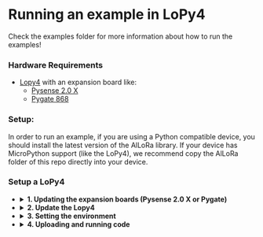 
# Running an example in LoPy4

Check the examples folder for more information about how to run the examples!


### Hardware Requirements


- [Lopy4](https://pycom.io/product/lopy4/) with an expansion board like:
  - [Pysense 2.0 X](https://pycom.io/product/pysense-2-0-x/)
  - [Pygate 868](https://pycom.io/product/pygate/)

### Setup:

In order to run an example, if you are using a Python compatible device, you should install the latest version of the AlLoRa library. If your device has MicroPython support (like the LoPy4), we recommend copy the AlLoRa folder of this repo directly into your device.

### Setup a LoPy4
   
*   <details>
    <summary><b>1. Updating the expansion boards (Pysense 2.0 X or Pygate)</b></summary>
 
    
    Follow this: [Updating Expansion Board Firmware](https://docs.pycom.io/chapter/pytrackpysense/installation/firmware.html)
    * <details>
      <summary><b><i>TL;DR ⚡ </i></b></summary>

      >    
      > ⚠️ You should remove the LoPy4 from the board for this step, we are only working with the Pysense 2 or the Pygate
      >

        1. Download this:

            • **[Pysense 2 DFU](https://software.pycom.io/findupgrade?key=pysense2.dfu&type=all&redirect=true)**

            • **[Pygate](https://software.pycom.io/findupgrade?key=pygate.dfu&type=all&redirect=true)**

        2. Install dfu-util:
            - MacOs

                ```bash
                brew install dfu-util
                ```

            - Linux

                ```bash
                sudo apt-get install dfu-util
                ```

            - Windows

                Harder, follow the [official explanation](https://docs.pycom.io/chapter/pytrackpysense/installation/firmware.html) or check-out this video:

                [https://www.youtube.com/watch?v=FkycTZvj-ss](https://www.youtube.com/watch?v=FkycTZvj-ss)

        3. Use dfu-util to update each expansion board

            Write this in the terminal

            - MacOs and Linux
                - Update Pysense 2:

                    ```bash
                    sudo dfu-util -D pysense2_v16.dfu #This name will change with new versions, match it...
                    ```

                - Update Pygate:

                    ```bash
                    sudo dfu-util -D pygate_v13_1049665.dfu #This name will change with new versions, match it...
                    ```

            - Windows
                - Update Pysense 2:

                    ```bash
                    dfu-util-static.exe -D #This name will change with new versions, match it...
                    ```

                - Update Pygate:

                    ```bash
                    dfu-util-static.exe -D #This name will change with new versions, match it...
                    ```


            Connect the expansion board to your computer while pressing the DFU button (toggle to check where it is depending of the board...)

            - Pysense 2

                ![Untitled](readme_assets/Hardware_Setup/Untitled.png)

            - Pygate

                ![Untitled](readme_assets/Hardware_Setup/Untitled%201.png)


            Wait 1 second, release the DFU button and press enter in the terminal to run the code.

            As a result, you should expect something like this:

            ![Untitled](readme_assets/Hardware_Setup/Untitled%202.png)

        4. Check it with:

            ```bash
            lsusb
            ```

            You should expect something like this:

            ```bash
            Bus 000 Device 001: ID 04d8:f012 Microchip Technology Inc. Pysense  Serial: Py8d245e
            ```
    </details>
*   <details>
    <summary><b>2. Update the Lopy4 </b></summary>
 

    1. Download the Pycom Firmware Tool from: [Updating Device Firmware](https://docs.pycom.io/updatefirmware/device/)

    2. Download this legacy firmware: [LoPy4-1.19.0.b4.tar.gz](https://software.pycom.io/downloads/LoPy4-1.19.0.b4.tar.gz)
        - (You can find it here) [Firmware Downgrade](https://docs.pycom.io/advance/downgrade/)

    3. Connect each LoPy4 to it’s respective Expansion Board (The LED side of the LoPy should be facing the USB port of the expansion board) ant then plug it on your computer
    4. Open Pycom Firmware Tool and press continue 2 times to get to the “Communication” section
    5. Select the port and the speed (for me 115200 worked ok), select the “Show Advanced Settings” checkbox and select “Flash from local file” and locate the firmware that we downloaded a few steps before (LoPy4-1.19.0.b4.tar.gz).
    6. Select the Erase flash file system and Force update LoRa region and press continue
    7. In the LoRa region selection select your country or region to establish your LoRa frequency.
    8. Press “Done” and it should start updating
    9. Repeat this step with the other LoPy4 with it’s respective expansion board...
    </details>

*   <details>
    <summary><b>3. Setting the environment</b></summary>

    Here is the official [documentation](https://docs.pycom.io/gettingstarted/software/) for this step.

    We’ll need to upload the programs using PyMakr, a library that can be installed into [VS Code](https://code.visualstudio.com/) and [Atom](https://atom.io/) (I will refer to them as [IDE](https://en.wikipedia.org/wiki/Integrated_development_environment))

    
    > ⚠️ I personally used an M1 Pro Macbook Pro and Atom with PyMakr and it worked fine for me.


    - Here is the official Pycom guide to using Atom + PyMakr: [Atom](https://docs.pycom.io/gettingstarted/software/atom/)

    - If you want to use VS Code, here are the official Pycom instructions: [Visual Studio Code](https://docs.pycom.io/gettingstarted/software/vscode/)


    Once you have everything installed and working, you should be able to connect your LoPy4 + expansion board (Pygate  and Pysense 2.0 X for the Source and the Requester respectively) to your computer using an USB cable and PyMakr should recognise it.
    </details>

*   <details>
    <summary><b>4. Uploading and running code</b></summary>
   
       1. Open the folder of the example you want to run in the LoPy4 in your IDE
       2. Connect your LoPy4 + expansion board to your computer. PyMakr should recognise it and show you something like this:
        
    <p align="center">
     <img width="500" src="readme_assets/Hardware_Setup/Untitled%203.png">
    </p>

     - If it doesn’t do it automatically, you can open the “Connect Device” option and manually select your Port:

     <p align="center">
     <img width="400" src="readme_assets/Hardware_Setup/Untitled%204.png">
     </p>

       3. Press Ctrl+Alt/Opt + s or the “Upload Project to Device” button to upload the code to the LoPy4

    ![Untitled](readme_assets/Hardware_Setup/Untitled%205.png)

    With this, the code will boot automatically each time the LoPy4 is on.

       4. If everything is ok, you should see something like this on the terminal:

    <p align="center">
    <img width="400" src="readme_assets/Hardware_Setup/Untitled%207.png">
    </p>

</details>

</details>


</details>
